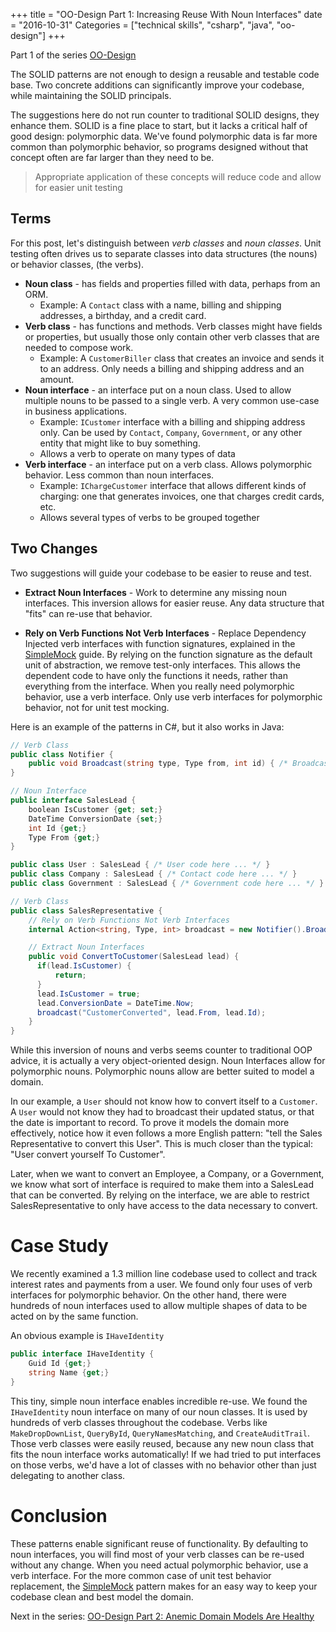 +++
title = "OO-Design Part 1: Increasing Reuse With Noun Interfaces"
date = "2016-10-31"
Categories = ["technical skills", "csharp", "java",  "oo-design"]
+++

Part 1 of the series [OO-Design](/categories/oo-design/)

The SOLID patterns are not enough to design a reusable and testable code base.
Two concrete additions can significantly improve your codebase, while
maintaining the SOLID principals.

The suggestions here do not run counter to traditional SOLID designs, they
enhance them. SOLID is a fine place to start, but it lacks a critical half of
good design: polymorphic data. We've found polymorphic data is far more common
than polymorphic behavior, so programs designed without that concept often are
far larger than they need to be.

> Appropriate application of these concepts will reduce code and allow for easier unit testing

## Terms

For this post, let's distinguish between _verb classes_ and _noun classes_. Unit
testing often drives us to separate classes into data structures (the nouns) or
behavior classes, (the verbs).

* **Noun class** - has fields and properties filled with data, perhaps from an ORM.
  * Example: A ```Contact``` class with a name, billing and shipping addresses,
    a birthday, and a credit card.
* **Verb class** - has functions and methods. Verb classes might have fields or
  properties, but usually those only contain other verb classes that are
  needed to compose work.
  * Example: A ```CustomerBiller``` class that creates an invoice and sends it
    to an address. Only needs a billing and shipping address and an amount.
* **Noun interface** - an interface put on a noun class. Used to allow multiple
  nouns to be passed to a single verb. A very common use-case in business
  applications.
  * Example: ```ICustomer``` interface with a billing and shipping address
    only. Can be used by ```Contact```, ```Company```, ```Government```,
    or any other entity that might like to buy something.
  * Allows a verb to operate on many types of data
* **Verb interface** - an interface put on a verb class. Allows polymorphic
  behavior. Less common than noun interfaces.
  * Example: ```IChargeCustomer``` interface that allows different kinds of
    charging: one that generates invoices, one that charges credit cards, etc.
  * Allows several types of verbs to be grouped together

## Two Changes

Two suggestions will guide your codebase to be easier to reuse and test.

* **Extract Noun Interfaces** - Work to determine any missing noun interfaces.
  This inversion allows for easier reuse. Any data structure that "fits" can
  re-use that behavior. 
- **Rely on Verb Functions Not Verb Interfaces** - Replace Dependency
  Injected verb interfaces with function signatures, explained in the
  [SimpleMock](/simplemock-unit-test-mocking/)
  guide. By relying on the function signature as the default unit of
  abstraction, we remove test-only interfaces. This allows the dependent code to
  have only the functions it needs, rather than everything from the interface.
  When you really need polymorphic behavior, use a verb interface. Only use
  verb interfaces for polymorphic behavior, not for unit test mocking.

Here is an example of the patterns in C#, but it also works in Java:

``` csharp
// Verb Class
public class Notifier {
    public void Broadcast(string type, Type from, int id) { /* Broadcast code here ...*/ }
}

// Noun Interface
public interface SalesLead {
    boolean IsCustomer {get; set;}
    DateTime ConversionDate {set;}
    int Id {get;}
    Type From {get;}
}

public class User : SalesLead { /* User code here ... */ }
public class Company : SalesLead { /* Contact code here ... */ }
public class Government : SalesLead { /* Government code here ... */ }

// Verb Class
public class SalesRepresentative {
    // Rely on Verb Functions Not Verb Interfaces
    internal Action<string, Type, int> broadcast = new Notifier().Broadcast;

    // Extract Noun Interfaces
    public void ConvertToCustomer(SalesLead lead) {
      if(lead.IsCustomer) {
          return;
      }
      lead.IsCustomer = true;
      lead.ConversionDate = DateTime.Now;
      broadcast("CustomerConverted", lead.From, lead.Id);
    }
}
```

While this inversion of nouns and verbs seems counter to traditional OOP advice,
it is actually a very object-oriented design. Noun Interfaces allow for
polymorphic nouns. Polymorphic nouns allow are better suited to model a domain.

In our example, a ```User``` should not know how to convert itself to a
```Customer```. A ```User``` would not know they had to broadcast their updated
status, or that the date is important to record. To prove it models the domain
more effectively, notice how it even follows a more English pattern: "tell the
Sales Representative to convert this User". This is much closer than the
typical: "User convert yourself To Customer".

Later, when we want to convert an Employee, a Company, or a Government, we know
what sort of interface is required to make them into a SalesLead that can be
converted. By relying on the interface, we are able to restrict
SalesRepresentative to only have access to the data necessary to convert.

# Case Study

We recently examined a 1.3 million line codebase used to collect and track
interest rates and payments from a user. We found only four uses of verb
interfaces for polymorphic behavior. On the other hand, there were hundreds of
noun interfaces used to allow multiple shapes of data to be acted on by the
same function.

An obvious example is ```IHaveIdentity```

``` csharp
public interface IHaveIdentity {
    Guid Id {get;}
    string Name {get;}
}
```

This tiny, simple noun interface enables incredible re-use. We found the
```IHaveIdentity``` noun interface on many of our noun classes. It is used by
hundreds of verb classes throughout the codebase. Verbs like
```MakeDropDownList```, ```QueryById```, ```QueryNamesMatching```, and
```CreateAuditTrail```. Those verb classes were easily reused, because any new
noun class that fits the noun interface works automatically! If we had tried to
put interfaces on those verbs, we'd have a lot of classes with no behavior other
than just delegating to another class.

# Conclusion 

These patterns enable significant reuse of functionality. By defaulting to noun
interfaces, you will find most of your verb classes can be re-used without any
change. When you need actual polymorphic behavior, use a verb interface. For the
more common case of unit test behavior replacement, the
[SimpleMock](/simplemock-unit-test-mocking/) pattern makes for an easy way to
keep your codebase clean and best model the domain.

Next in the series: [OO-Design Part 2: Anemic Domain Models Are Healthy](/anemic-domain-model/)
